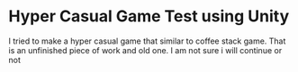 # Hyper Casual Game Test using Unity

I tried to make a hyper casual game that similar to coffee stack game. That is an unfinished piece of work and old one. I am not sure i will continue or not
